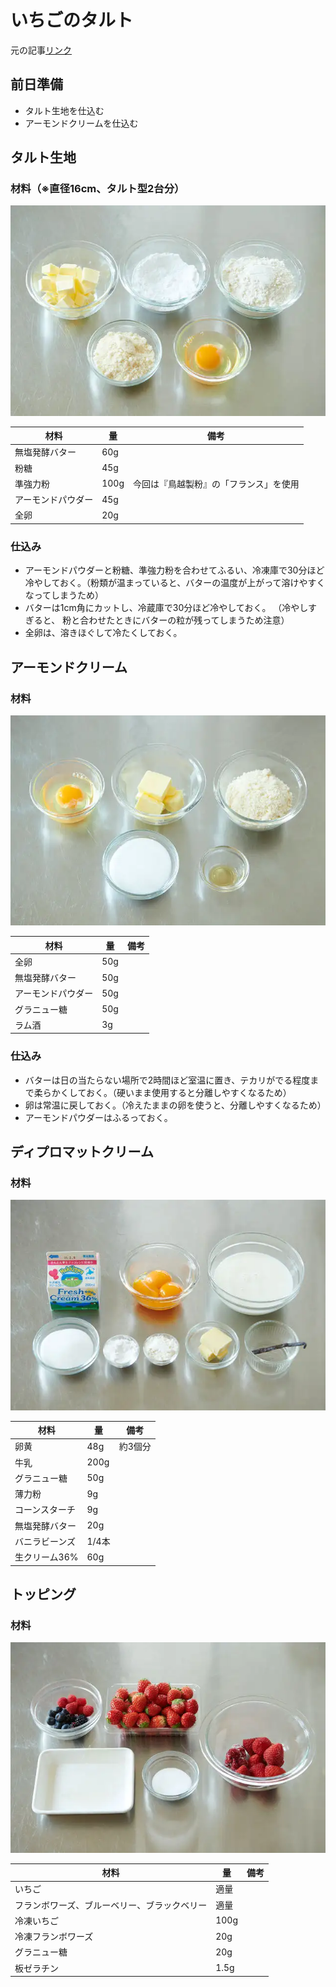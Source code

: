 # いちごのタルト

元の記事[リンク](https://www.gnavi.co.jp/dressing/article/22280/)

## 前日準備

- タルト生地を仕込む
- アーモンドクリームを仕込む

## タルト生地

### 材料（※直径16cm、タルト型2台分）

![タルトの材料](images/tart-material.png)

| 材料               | 量   | 備考                                   |
| ------------------ | ---- | -------------------------------------- |
| 無塩発酵バター     | 60g  |                                        |
| 粉糖               | 45g  |                                        |
| 準強力粉           | 100g | 今回は『鳥越製粉』の「フランス」を使用 |
| アーモンドパウダー | 45g  |                                        |
| 全卵               | 20g  |                                        |

### 仕込み

- アーモンドパウダーと粉糖、準強力粉を合わせてふるい、冷凍庫で30分ほど冷やしておく。（粉類が温まっていると、バターの温度が上がって溶けやすくなってしまうため）
- バターは1cm角にカットし、冷蔵庫で30分ほど冷やしておく。 （冷やしすぎると、 粉と合わせたときにバターの粒が残ってしまうため注意）
- 全卵は、溶きほぐして冷たくしておく。

## アーモンドクリーム

### 材料

![アーモンドクリームの材料](images/almondcream-material.png)

| 材料               | 量  | 備考 |
| ------------------ | --- | ---- |
| 全卵               | 50g |      |
| 無塩発酵バター     | 50g |      |
| アーモンドパウダー | 50g |      |
| グラニュー糖       | 50g |      |
| ラム酒             | 3g |      |

### 仕込み
- バターは日の当たらない場所で2時間ほど室温に置き、テカリがでる程度まで柔らかくしておく。（硬いまま使用すると分離しやすくなるため）
- 卵は常温に戻しておく。（冷えたままの卵を使うと、分離しやすくなるため）
- アーモンドパウダーはふるっておく。

## ディプロマットクリーム

### 材料

![ディプロマットクリームの材料](images/diplomat-cream-material.png)

| 材料           | 量    | 備考    |
| -------------- | ----- | ------- |
| 卵黄           | 48g   | 約3個分 |
| 牛乳           | 200g  |         |
| グラニュー糖   | 50g   |         |
| 薄力粉         | 9g    |         |
| コーンスターチ | 9g    |         |
| 無塩発酵バター | 20g   |         |
| バニラビーンズ | 1/4本 |         |
| 生クリーム36%  | 60g |         |

## トッピング

### 材料

![トッピングの材料](images/topping-material.png)

| 材料                                         | 量   | 備考 |
| -------------------------------------------- | ---- | ---- |
| いちご                                       | 適量 |      |
| フランボワーズ、ブルーベリー、ブラックベリー | 適量 |      |
| 冷凍いちご                                   | 100g |      |
| 冷凍フランボワーズ                           | 20g  |      |
| グラニュー糖                                 | 20g  |      |
| 板ゼラチン                                   | 1.5g |      |